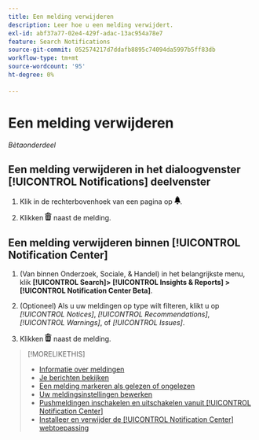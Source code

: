 ```yaml
---
title: Een melding verwijderen
description: Leer hoe u een melding verwijdert.
exl-id: abf37a77-02e4-429f-adac-13ac954a78e7
feature: Search Notifications
source-git-commit: 052574217d7ddafb8895c74094da5997b5ff83db
workflow-type: tm+mt
source-wordcount: '95'
ht-degree: 0%

---
```


# Een melding verwijderen

*Bètaonderdeel*

## Een melding verwijderen in het dialoogvenster [!UICONTROL Notifications] deelvenster

1. Klik in de rechterbovenhoek van een pagina op ![Meldingen](/help/search-social-commerce/assets/notifications-panel.png "Meldingen").

1. Klikken ![Verwijderen](/help/search-social-commerce/assets/delete.png "Verwijderen") naast de melding.

## Een melding verwijderen binnen [!UICONTROL Notification Center]

1. (Van binnen Onderzoek, Sociale, &amp; Handel) in het belangrijkste menu, klik **[!UICONTROL Search]> [!UICONTROL Insights & Reports] >[!UICONTROL Notification Center Beta]**.

1. (Optioneel) Als u uw meldingen op type wilt filteren, klikt u op *[!UICONTROL Notices]*, *[!UICONTROL Recommendations]*, *[!UICONTROL Warnings]*, of *[!UICONTROL Issues]*.

1. Klikken ![Verwijderen](/help/search-social-commerce/assets/delete.png "Verwijderen")  naast de melding.

>[!MORELIKETHIS]
>
>* [Informatie over meldingen](/help/search-social-commerce/notifications/notification-about.md)
>* [Je berichten bekijken](notification-view.md)
>* [Een melding markeren als gelezen of ongelezen](notification-mark-read-unread.md)
>* [Uw meldingsinstellingen bewerken](notification-edit.md)
>* [Pushmeldingen inschakelen en uitschakelen vanuit [!UICONTROL Notification Center]](notifications-push-enable-disable.md)
>* [Installeer en verwijder de [!UICONTROL Notification Center] webtoepassing](notification-app-install-uninstall.md)
